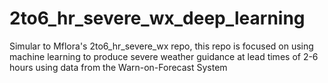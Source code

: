# 2to6_hr_severe_wx_deep_learning
Simular to Mflora's 2to6_hr_severe_wx repo, this repo is focused on using machine learning to produce severe weather guidance at lead times of 2-6 hours using data from the Warn-on-Forecast System
